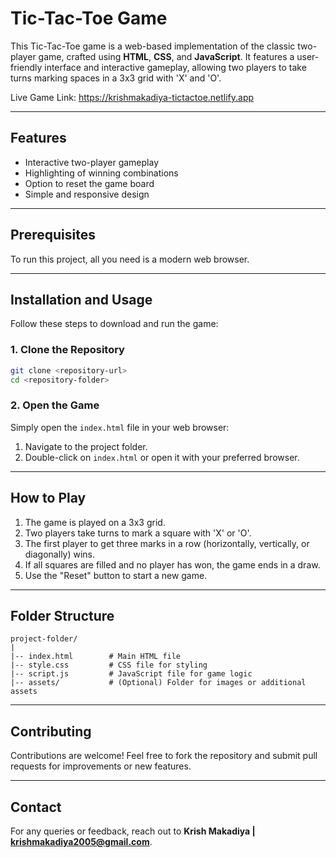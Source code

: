 # Tic-Tac-Toe Game

This Tic-Tac-Toe game is a web-based implementation of the classic two-player game, crafted using **HTML**, **CSS**, and **JavaScript**. It features a user-friendly interface and interactive gameplay, allowing two players to take turns marking spaces in a 3x3 grid with 'X' and 'O'.

Live Game Link: https://krishmakadiya-tictactoe.netlify.app

---

## Features
- Interactive two-player gameplay
- Highlighting of winning combinations
- Option to reset the game board
- Simple and responsive design

---

## Prerequisites
To run this project, all you need is a modern web browser.

---

## Installation and Usage
Follow these steps to download and run the game:

### 1. Clone the Repository
```bash
git clone <repository-url>
cd <repository-folder>
```

### 2. Open the Game
Simply open the `index.html` file in your web browser:

1. Navigate to the project folder.
2. Double-click on `index.html` or open it with your preferred browser.

---

## How to Play
1. The game is played on a 3x3 grid.
2. Two players take turns to mark a square with 'X' or 'O'.
3. The first player to get three marks in a row (horizontally, vertically, or diagonally) wins.
4. If all squares are filled and no player has won, the game ends in a draw.
5. Use the "Reset" button to start a new game.

---

## Folder Structure
```
project-folder/
|
|-- index.html        # Main HTML file
|-- style.css         # CSS file for styling
|-- script.js         # JavaScript file for game logic
|-- assets/           # (Optional) Folder for images or additional assets
```

---

## Contributing
Contributions are welcome! Feel free to fork the repository and submit pull requests for improvements or new features.

---


## Contact
For any queries or feedback, reach out to **Krish Makadiya | krishmakadiya2005@gmail.com**.

